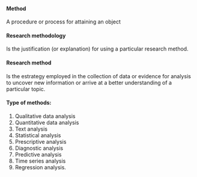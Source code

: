 
#### Method
A procedure or process for attaining an object

#### Research methodology
Is the justification (or explanation) for using a particular research method.

#### Research method
Is the estrategy employed in the collection of data or evidence for analysis to uncover new information or arrive at a better understanding of a particular topic.

#### Type of methods:
1. Qualitative data analysis
2. Quantitative data analysis
3. Text analysis
4. Statistical analysis
5. Prescriptive analysis
6. Diagnostic analysis
7. Predictive analysis
8. Time series analysis
9. Regression analysis.
